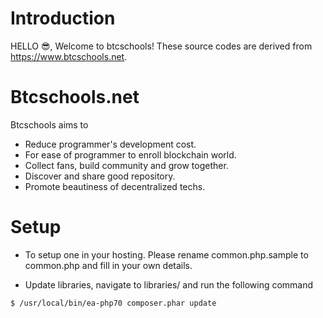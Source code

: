 # Introduction
HELLO :sunglasses:, Welcome to btcschools! These source codes are derived from https://www.btcschools.net. 

# Btcschools.net
Btcschools aims to
* Reduce programmer's development cost.
* For ease of programmer to enroll blockchain world.
* Collect fans, build community and grow together.
* Discover and share good repository.
* Promote beautiness of decentralized techs.

# Setup
* To setup one in your hosting. Please rename common.php.sample to common.php and fill in your own details.

* Update libraries, navigate to libraries/ and run the following command
```
$ /usr/local/bin/ea-php70 composer.phar update
```
